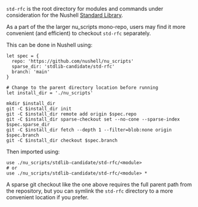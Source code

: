 `std-rfc` is the root directory for modules and commands under consideration for the Nushell [Standard Library](https://www.nushell.sh/book/standard_library.html).

As a part of the the larger nu_scripts mono-repo, users may find it more convenient (and efficient) to checkout `std-rfc` separately.

This can be done in Nushell using:

```nushell
let spec = {
  repo: 'https://github.com/nushell/nu_scripts'
  sparse_dir: 'stdlib-candidate/std-rfc'
  branch: 'main'
}

# Change to the parent directory location before running
let install_dir = './nu_scripts'

mkdir $install_dir
git -C $install_dir init
git -C $install_dir remote add origin $spec.repo
git -C $install_dir sparse-checkout set --no-cone --sparse-index $spec.sparse_dir
git -C $install_dir fetch --depth 1 --filter=blob:none origin $spec.branch
git -C $install_dir checkout $spec.branch
```

Then imported using:

```nushell
use ./nu_scripts/stdlib-candidate/std-rfc/<module>
# or
use ./nu_scripts/stdlib-candidate/std-rfc/<module> *
```

A sparse git checkout like the one above requires the full parent path from the repository, but you can symlink the `std-rfc` directory to a more convenient location if you prefer.
